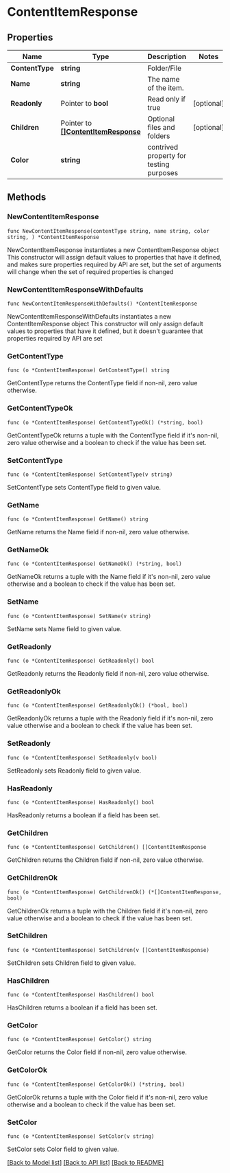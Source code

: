 # ContentItemResponse

## Properties

Name | Type | Description | Notes
------------ | ------------- | ------------- | -------------
**ContentType** | **string** | Folder/File | 
**Name** | **string** | The name of the item. | 
**Readonly** | Pointer to **bool** | Read only if true | [optional] 
**Children** | Pointer to [**[]ContentItemResponse**](ContentItemResponse.md) | Optional files and folders | [optional] 
**Color** | **string** | contrived property for testing purposes | 

## Methods

### NewContentItemResponse

`func NewContentItemResponse(contentType string, name string, color string, ) *ContentItemResponse`

NewContentItemResponse instantiates a new ContentItemResponse object
This constructor will assign default values to properties that have it defined,
and makes sure properties required by API are set, but the set of arguments
will change when the set of required properties is changed

### NewContentItemResponseWithDefaults

`func NewContentItemResponseWithDefaults() *ContentItemResponse`

NewContentItemResponseWithDefaults instantiates a new ContentItemResponse object
This constructor will only assign default values to properties that have it defined,
but it doesn't guarantee that properties required by API are set

### GetContentType

`func (o *ContentItemResponse) GetContentType() string`

GetContentType returns the ContentType field if non-nil, zero value otherwise.

### GetContentTypeOk

`func (o *ContentItemResponse) GetContentTypeOk() (*string, bool)`

GetContentTypeOk returns a tuple with the ContentType field if it's non-nil, zero value otherwise
and a boolean to check if the value has been set.

### SetContentType

`func (o *ContentItemResponse) SetContentType(v string)`

SetContentType sets ContentType field to given value.


### GetName

`func (o *ContentItemResponse) GetName() string`

GetName returns the Name field if non-nil, zero value otherwise.

### GetNameOk

`func (o *ContentItemResponse) GetNameOk() (*string, bool)`

GetNameOk returns a tuple with the Name field if it's non-nil, zero value otherwise
and a boolean to check if the value has been set.

### SetName

`func (o *ContentItemResponse) SetName(v string)`

SetName sets Name field to given value.


### GetReadonly

`func (o *ContentItemResponse) GetReadonly() bool`

GetReadonly returns the Readonly field if non-nil, zero value otherwise.

### GetReadonlyOk

`func (o *ContentItemResponse) GetReadonlyOk() (*bool, bool)`

GetReadonlyOk returns a tuple with the Readonly field if it's non-nil, zero value otherwise
and a boolean to check if the value has been set.

### SetReadonly

`func (o *ContentItemResponse) SetReadonly(v bool)`

SetReadonly sets Readonly field to given value.

### HasReadonly

`func (o *ContentItemResponse) HasReadonly() bool`

HasReadonly returns a boolean if a field has been set.

### GetChildren

`func (o *ContentItemResponse) GetChildren() []ContentItemResponse`

GetChildren returns the Children field if non-nil, zero value otherwise.

### GetChildrenOk

`func (o *ContentItemResponse) GetChildrenOk() (*[]ContentItemResponse, bool)`

GetChildrenOk returns a tuple with the Children field if it's non-nil, zero value otherwise
and a boolean to check if the value has been set.

### SetChildren

`func (o *ContentItemResponse) SetChildren(v []ContentItemResponse)`

SetChildren sets Children field to given value.

### HasChildren

`func (o *ContentItemResponse) HasChildren() bool`

HasChildren returns a boolean if a field has been set.

### GetColor

`func (o *ContentItemResponse) GetColor() string`

GetColor returns the Color field if non-nil, zero value otherwise.

### GetColorOk

`func (o *ContentItemResponse) GetColorOk() (*string, bool)`

GetColorOk returns a tuple with the Color field if it's non-nil, zero value otherwise
and a boolean to check if the value has been set.

### SetColor

`func (o *ContentItemResponse) SetColor(v string)`

SetColor sets Color field to given value.



[[Back to Model list]](../README.md#documentation-for-models) [[Back to API list]](../README.md#documentation-for-api-endpoints) [[Back to README]](../README.md)


